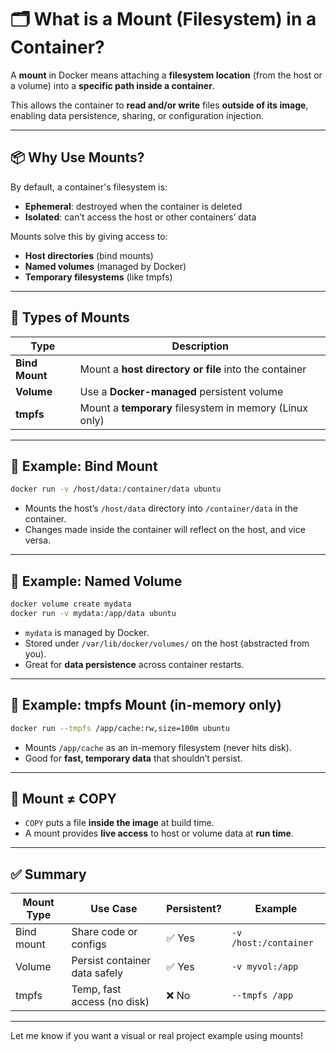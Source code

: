
# 🗂️ What is a Mount (Filesystem) in a Container?

A **mount** in Docker means attaching a **filesystem location** (from the host or a volume) into a **specific path inside a container**.

This allows the container to **read and/or write** files **outside of its image**, enabling data persistence, sharing, or configuration injection.

---

## 📦 Why Use Mounts?

By default, a container's filesystem is:
- **Ephemeral**: destroyed when the container is deleted
- **Isolated**: can’t access the host or other containers’ data

Mounts solve this by giving access to:
- **Host directories** (bind mounts)
- **Named volumes** (managed by Docker)
- **Temporary filesystems** (like tmpfs)

---

## 🧱 Types of Mounts

| Type         | Description |
|--------------|-------------|
| **Bind Mount** | Mount a **host directory or file** into the container |
| **Volume**      | Use a **Docker-managed** persistent volume |
| **tmpfs**       | Mount a **temporary** filesystem in memory (Linux only) |

---

## 🔧 Example: Bind Mount

```bash
docker run -v /host/data:/container/data ubuntu
```

- Mounts the host’s `/host/data` directory into `/container/data` in the container.
- Changes made inside the container will reflect on the host, and vice versa.

---

## 🔧 Example: Named Volume

```bash
docker volume create mydata
docker run -v mydata:/app/data ubuntu
```

- `mydata` is managed by Docker.
- Stored under `/var/lib/docker/volumes/` on the host (abstracted from you).
- Great for **data persistence** across container restarts.

---

## 🔧 Example: tmpfs Mount (in-memory only)

```bash
docker run --tmpfs /app/cache:rw,size=100m ubuntu
```

- Mounts `/app/cache` as an in-memory filesystem (never hits disk).
- Good for **fast, temporary data** that shouldn’t persist.

---

## 🛑 Mount ≠ COPY

- `COPY` puts a file **inside the image** at build time.
- A mount provides **live access** to host or volume data at **run time**.

---

## ✅ Summary

| Mount Type   | Use Case                     | Persistent? | Example |
|--------------|-------------------------------|-------------|---------|
| Bind mount   | Share code or configs         | ✅ Yes       | `-v /host:/container` |
| Volume       | Persist container data safely | ✅ Yes       | `-v myvol:/app` |
| tmpfs        | Temp, fast access (no disk)   | ❌ No        | `--tmpfs /app` |

---

Let me know if you want a visual or real project example using mounts!
